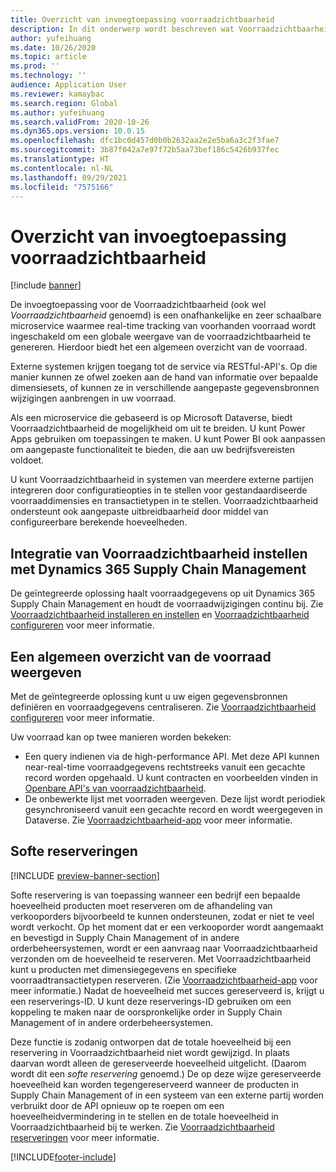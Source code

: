 ```yaml
---
title: Overzicht van invoegtoepassing voorraadzichtbaarheid
description: In dit onderwerp wordt beschreven wat Voorraadzichtbaarheid is en worden de functies ervan beschreven.
author: yufeihuang
ms.date: 10/26/2020
ms.topic: article
ms.prod: ''
ms.technology: ''
audience: Application User
ms.reviewer: kamaybac
ms.search.region: Global
ms.author: yufeihuang
ms.search.validFrom: 2020-10-26
ms.dyn365.ops.version: 10.0.15
ms.openlocfilehash: dfc1bc0d457d0b0b2632aa2e2e5ba6a3c2f3fae7
ms.sourcegitcommit: 3b87f042a7e97f72b5aa73bef186c5426b937fec
ms.translationtype: HT
ms.contentlocale: nl-NL
ms.lasthandoff: 09/29/2021
ms.locfileid: "7575166"
---
```

# <a name="inventory-visibility-add-in-overview"></a>Overzicht van invoegtoepassing voorraadzichtbaarheid

[!include [banner](../includes/banner.md)]

De invoegtoepassing voor de Voorraadzichtbaarheid (ook wel *Voorraadzichtbaarheid* genoemd) is een onafhankelijke en zeer schaalbare microservice waarmee real-time tracking van voorhanden voorraad wordt ingeschakeld om een globale weergave van de voorraadzichtbaarheid te genereren. Hierdoor biedt het een algemeen overzicht van de voorraad.

Externe systemen krijgen toegang tot de service via RESTful-API's. Op die manier kunnen ze ofwel zoeken aan de hand van informatie over bepaalde dimensiesets, of kunnen ze in verschillende aangepaste gegevensbronnen wijzigingen aanbrengen in uw voorraad.

Als een microservice die gebaseerd is op Microsoft Dataverse, biedt Voorraadzichtbaarheid de mogelijkheid om uit te breiden. U kunt Power Apps gebruiken om toepassingen te maken. U kunt Power BI ook aanpassen om aangepaste functionaliteit te bieden, die aan uw bedrijfsvereisten voldoet.

U kunt Voorraadzichtbaarheid in systemen van meerdere externe partijen integreren door configuratieopties in te stellen voor gestandaardiseerde voorraaddimensies en transactietypen in te stellen. Voorraadzichtbaarheid ondersteunt ook aangepaste uitbreidbaarheid door middel van configureerbare berekende hoeveelheden.

## <a name="inventory-visibility-integration-with-dynamics-365-supply-chain-management"></a>Integratie van Voorraadzichtbaarheid instellen met Dynamics 365 Supply Chain Management

De geïntegreerde oplossing haalt voorraadgegevens op uit Dynamics 365 Supply Chain Management en houdt de voorraadwijzigingen continu bij. Zie [Voorraadzichtbaarheid installeren en instellen](inventory-visibility-setup.md) en [Voorraadzichtbaarheid configureren](inventory-visibility-configuration.md) voor meer informatie.

## <a name="get-a-global-view-of-inventory"></a>Een algemeen overzicht van de voorraad weergeven

Met de geïntegreerde oplossing kunt u uw eigen gegevensbronnen definiëren en voorraadgegevens centraliseren. Zie [Voorraadzichtbaarheid configureren](inventory-visibility-configuration.md) voor meer informatie.

Uw voorraad kan op twee manieren worden bekeken:

- Een query indienen via de high-performance API. Met deze API kunnen near-real-time voorraadgegevens rechtstreeks vanuit een gecachte record worden opgehaald. U kunt contracten en voorbeelden vinden in [Openbare API's van voorraadzichtbaarheid](inventory-visibility-api.md).
- De onbewerkte lijst met voorraden weergeven. Deze lijst wordt periodiek gesynchroniseerd vanuit een gecachte record en wordt weergegeven in Dataverse. Zie [Voorraadzichtbaarheid-app](inventory-visibility-power-platform.md) voor meer informatie.

## <a name="soft-reservations"></a>Softe reserveringen

[!INCLUDE [preview-banner-section](../../includes/preview-banner-section.md)]

Softe reservering is van toepassing wanneer een bedrijf een bepaalde hoeveelheid producten moet reserveren om de afhandeling van verkooporders bijvoorbeeld te kunnen ondersteunen, zodat er niet te veel wordt verkocht. Op het moment dat er een verkooporder wordt aangemaakt en bevestigd in Supply Chain Management of in andere orderbeheersystemen, wordt er een aanvraag naar Voorraadzichtbaarheid verzonden om de hoeveelheid te reserveren. Met Voorraadzichtbaarheid kunt u producten met dimensiegegevens en specifieke voorraadtransactietypen reserveren. (Zie [Voorraadzichtbaarheid-app](inventory-visibility-power-platform.md) voor meer informatie.) Nadat de hoeveelheid met succes gereserveerd is, krijgt u een reserverings-ID. U kunt deze reserverings-ID gebruiken om een koppeling te maken naar de oorspronkelijke order in Supply Chain Management of in andere orderbeheersystemen.

Deze functie is zodanig ontworpen dat de totale hoeveelheid bij een reservering in Voorraadzichtbaarheid niet wordt gewijzigd. In plaats daarvan wordt alleen de gereserveerde hoeveelheid uitgelicht. (Daarom wordt dit een *softe reservering* genoemd.) De op deze wijze gereserveerde hoeveelheid kan worden tegengereserveerd wanneer de producten in Supply Chain Management of in een systeem van een externe partij worden verbruikt door de API opnieuw op te roepen om een hoeveelheidvermindering in te stellen en de totale hoeveelheid in Voorraadzichtbaarheid bij te werken. Zie [Voorraadzichtbaarheid reserveringen](inventory-visibility-reservations.md) voor meer informatie.

[!INCLUDE[footer-include](../../includes/footer-banner.md)]
